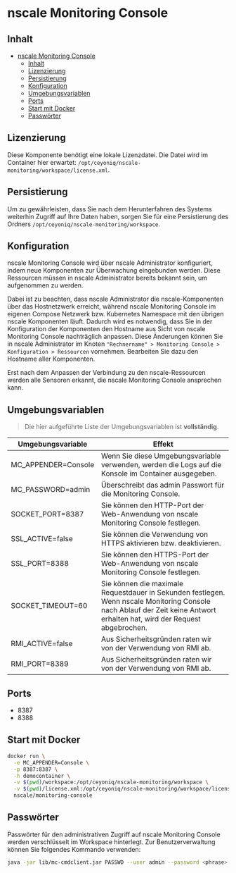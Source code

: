 # nscale Monitoring Console

## Inhalt

- [nscale Monitoring Console](#nscale-monitoring-console)
  - [Inhalt](#inhalt)
  - [Lizenzierung](#lizenzierung)
  - [Persistierung](#persistierung)
  - [Konfiguration](#konfiguration)
  - [Umgebungsvariablen](#umgebungsvariablen)
  - [Ports](#ports)
  - [Start mit Docker](#start-mit-docker)
  - [Passwörter](#passwörter)

## Lizenzierung

Diese Komponente benötigt eine lokale Lizenzdatei.
Die Datei wird im Container hier erwartet: `/opt/ceyoniq/nscale-monitoring/workspace/license.xml`.

## Persistierung

Um zu gewährleisten, dass Sie nach dem Herunterfahren des Systems weiterhin Zugriff auf Ihre Daten haben, sorgen Sie für eine Persistierung des Ordners
`/opt/ceyoniq/nscale-monitoring/workspace`.

## Konfiguration

nscale Monitoring Console wird über nscale Administrator konfiguriert, indem neue Komponenten zur Überwachung eingebunden werden.
Diese Ressourcen müssen in nscale Administrator bereits bekannt sein, um aufgenommen zu werden.

Dabei ist zu beachten, dass nscale Administrator die nscale-Komponenten über das Hostnetzwerk erreicht, während nscale Monitoring Console im eigenen Compose Netzwerk bzw. Kubernetes Namespace mit den übrigen nscale Komponenten läuft.
Dadurch wird es notwendig, dass Sie in der Konfiguration der Komponenten den Hostname aus Sicht von nscale Monitoring Console nachträglich anpassen.
Diese Änderungen können Sie in nscale Administrator im Knoten `"Rechnername" > Monitoring Console > Konfiguration > Ressourcen` vornehmen.
Bearbeiten Sie dazu den Hostname aller Komponenten.

Erst nach dem Anpassen der Verbindung zu den nscale-Ressourcen werden alle Sensoren erkannt, die nscale Monitoring Console ansprechen kann.

## Umgebungsvariablen

>Die hier aufgeführte Liste der Umgebungsvariablen ist **vollständig**.

|Umgebungsvariable | Effekt |
|---|---|
|MC_APPENDER=Console | Wenn Sie diese Umgebungsvariable verwenden, werden die Logs auf die Konsole im Container ausgegeben. |
|MC_PASSWORD=admin | Überschreibt das admin Passwort für die Monitoring Console. |
|SOCKET_PORT=8387|Sie können den HTTP-Port der Web-Anwendung von nscale Monitoring Console festlegen.|
|SSL_ACTIVE=false|Sie können die Verwendung von HTTPS aktivieren bzw. deaktivieren.|
|SSL_PORT=8388|Sie können den HTTPS-Port der Web-Anwendung von nscale Monitoring Console festlegen.|
|SOCKET_TIMEOUT=60|Sie können die maximale Requestdauer in Sekunden festlegen. Wenn nscale Monitoring Console nach Ablauf der Zeit keine Antwort erhalten hat, wird der Request abgebrochen. |
|RMI_ACTIVE=false| Aus Sicherheitsgründen raten wir von der Verwendung von RMI ab. |
|RMI_PORT=8389| Aus Sicherheitsgründen raten wir von der Verwendung von RMI ab. |

## Ports

- 8387
- 8388

## Start mit Docker

```bash
docker run \
  -e MC_APPENDER=Console \
  -p 8387:8387 \
  -h democontainer \
  -v $(pwd)/workspace:/opt/ceyoniq/nscale-monitoring/workspace \
  -v $(pwd)/license.xml:/opt/ceyoniq/nscale-monitoring/workspace/license.xml \
  nscale/monitoring-console
```

## Passwörter

Passwörter für den administrativen Zugriff auf nscale Monitoring Console werden verschlüsselt im Workspace hinterlegt.
Zur Benutzerverwaltung können Sie folgendes Kommando verwenden:

```bash
java -jar lib/mc-cmdclient.jar PASSWD --user admin --password <phrase> 
```
